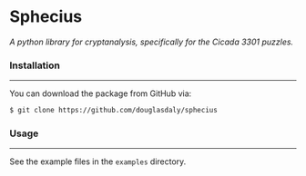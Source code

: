 # Sphecius

_A python library for cryptanalysis, specifically for the Cicada 3301 puzzles._



### Installation
-----

You can download the package from GitHub via:

``` bash
$ git clone https://github.com/douglasdaly/sphecius
```

### Usage
-----

See the example files in the `examples` directory.

